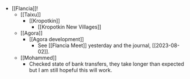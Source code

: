 - [[Flancia]]!
  - [[Taixu]]
    - [[Kropotkin]]
      - [[Kropotkin New Villages]]
  - [[Agora]]
    - [[Agora development]]
      - See [[Flancia Meet]] yesterday and the journal, [[2023-08-02]].
  - [[Mohammed]]
    - Checked state of bank transfers, they take longer than expected but I am still hopeful this will work.
